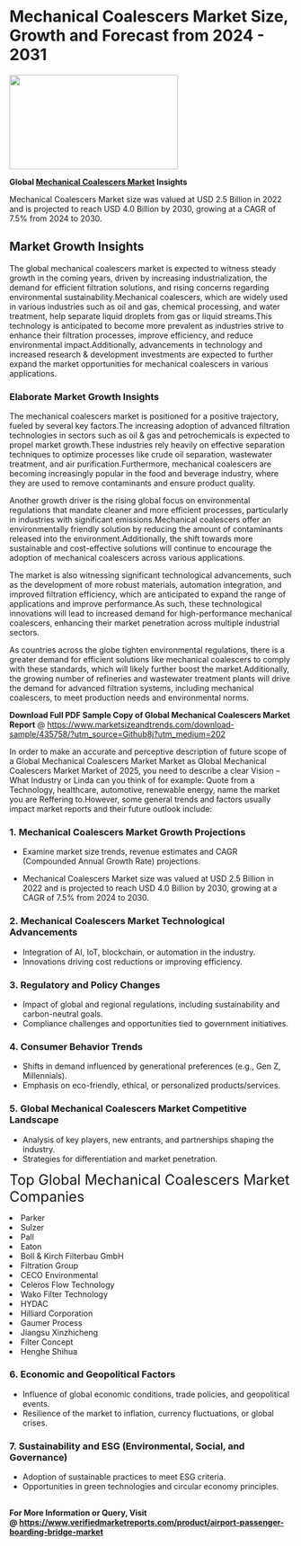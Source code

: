 <H1>Mechanical Coalescers Market Size, Growth and Forecast from 2024 - 2031</H1><img class="aligncenter size-medium wp-image-584254" src="https://thirdeyenews.in/wp-content/uploads/2024/09/Global-Market-Research-300x168.jpeg" alt="" width="300" height="168" /><p><strong>Global&nbsp;<a href="https://www.marketsizeandtrends.com/download-sample/435758/?utm_source=Github8j?utm_medium=202">Mechanical Coalescers Market</a> Insights</strong></p><p>Mechanical Coalescers Market size was valued at USD 2.5 Billion in 2022 and is projected to reach USD 4.0 Billion by 2030, growing at a CAGR of 7.5% from 2024 to 2030.</p><p><h2>Market Growth Insights</h2> <p>The global mechanical coalescers market is expected to witness steady growth in the coming years, driven by increasing industrialization, the demand for efficient filtration solutions, and rising concerns regarding environmental sustainability.Mechanical coalescers, which are widely used in various industries such as oil and gas, chemical processing, and water treatment, help separate liquid droplets from gas or liquid streams.This technology is anticipated to become more prevalent as industries strive to enhance their filtration processes, improve efficiency, and reduce environmental impact.Additionally, advancements in technology and increased research & development investments are expected to further expand the market opportunities for mechanical coalescers in various applications.</p> <h3>Elaborate Market Growth Insights</h3> <p>The mechanical coalescers market is positioned for a positive trajectory, fueled by several key factors.The increasing adoption of advanced filtration technologies in sectors such as oil & gas and petrochemicals is expected to propel market growth.These industries rely heavily on effective separation techniques to optimize processes like crude oil separation, wastewater treatment, and air purification.Furthermore, mechanical coalescers are becoming increasingly popular in the food and beverage industry, where they are used to remove contaminants and ensure product quality.</p> <p>Another growth driver is the rising global focus on environmental regulations that mandate cleaner and more efficient processes, particularly in industries with significant emissions.Mechanical coalescers offer an environmentally friendly solution by reducing the amount of contaminants released into the environment.Additionally, the shift towards more sustainable and cost-effective solutions will continue to encourage the adoption of mechanical coalescers across various applications.</p> <p>The market is also witnessing significant technological advancements, such as the development of more robust materials, automation integration, and improved filtration efficiency, which are anticipated to expand the range of applications and improve performance.As such, these technological innovations will lead to increased demand for high-performance mechanical coalescers, enhancing their market penetration across multiple industrial sectors.</p> <p>As countries across the globe tighten environmental regulations, there is a greater demand for efficient solutions like mechanical coalescers to comply with these standards, which will likely further boost the market.Additionally, the growing number of refineries and wastewater treatment plants will drive the demand for advanced filtration systems, including mechanical coalescers, to meet production needs and environmental norms.</p> <p><span class=""><strong>Download Full PDF Sample Copy of Global Mechanical Coalescers Market Report</strong> @ <a href="https://www.marketsizeandtrends.com/download-sample/435758/?utm_source=Github8j?utm_medium=202" target="_blank">https://www.marketsizeandtrends.com/download-sample/435758/?utm_source=Github8j?utm_medium=202</a></span></p><p>In order to make an accurate and perceptive description of future scope of a Global&nbsp;Mechanical Coalescers Market Market as Global&nbsp;Mechanical Coalescers Market Market of 2025, you need to describe a clear Vision &ndash; What Industry or Linda can you think of for example: Quote from a Technology, healthcare, automotive, renewable energy, name the market you are Reffering to.However, some general trends and factors usually impact market reports and their future outlook include:</p><h3>1.&nbsp;<strong>Mechanical Coalescers Market Growth Projections</strong></h3><ul><li>Examine market size trends, revenue estimates and CAGR (Compounded Annual Growth Rate) projections.</li><li><p>Mechanical Coalescers Market size was valued at USD 2.5 Billion in 2022 and is projected to reach USD 4.0 Billion by 2030, growing at a CAGR of 7.5% from 2024 to 2030.</p></li></ul><h3>2.&nbsp;<strong>Mechanical Coalescers Market Technological Advancements</strong></h3><ul><li>Integration of AI, IoT, blockchain, or automation in the industry.</li><li>Innovations driving cost reductions or improving efficiency.</li></ul><h3>3.&nbsp;<strong>Regulatory and Policy Changes</strong></h3><ul><li>Impact of global and regional regulations, including sustainability and carbon-neutral goals.</li><li>Compliance challenges and opportunities tied to government initiatives.</li></ul><h3>4.&nbsp;<strong>Consumer Behavior Trends</strong></h3><ul><li>Shifts in demand influenced by generational preferences (e.g., Gen Z, Millennials).</li><li>Emphasis on eco-friendly, ethical, or personalized products/services.</li></ul><h3>5.&nbsp;<strong>Global Mechanical Coalescers Market Competitive Landscape</strong></h3><ul><li>Analysis of key players, new entrants, and partnerships shaping the industry.</li><li>Strategies for differentiation and market penetration.</li></ul><p data-pm-slice="1 1 []"><span style="color: inherit; font-family: inherit; font-size: 25px;">Top Global Mechanical Coalescers Market Companies</span></p><div class="" data-test-id=""><p><li>Parker</li><li> Sulzer</li><li> Pall</li><li> Eaton</li><li> Boll & Kirch Filterbau GmbH</li><li> Filtration Group</li><li> CECO Environmental</li><li> Celeros Flow Technology</li><li> Wako Filter Technology</li><li> HYDAC</li><li> Hilliard Corporation</li><li> Gaumer Process</li><li> Jiangsu Xinzhicheng</li><li> Filter Concept</li><li> Henghe Shihua</li></p></div><h3>6.&nbsp;<strong>Economic and Geopolitical Factors</strong></h3><ul><li>Influence of global economic conditions, trade policies, and geopolitical events.</li><li>Resilience of the market to inflation, currency fluctuations, or global crises.</li></ul><h3>7.&nbsp;<strong>Sustainability and ESG (Environmental, Social, and Governance)</strong></h3><ul><li>Adoption of sustainable practices to meet ESG criteria.</li><li>Opportunities in green technologies and circular economy principles.</li></ul><h2><strong style="font-size: 14px;">For More Information or Query, Visit @&nbsp;</strong><a style="background-color: #ffffff; font-size: 14px;" href="https://www.marketsizeandtrends.com/report/mechanical-coalescers-market/" target="_blank">https://www.verifiedmarketreports.com/product/airport-passenger-boarding-bridge-market</a></h2>